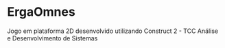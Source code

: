 # ErgaOmnes
Jogo em plataforma 2D desenvolvido utilizando Construct 2 - TCC Análise e Desenvolvimento de Sistemas
